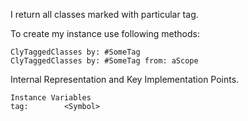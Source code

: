 I return all classes marked with particular tag.

To create my instance use following methods: 

	ClyTaggedClasses by: #SomeTag
	ClyTaggedClasses by: #SomeTag from: aScope
 
Internal Representation and Key Implementation Points.

    Instance Variables
	tag:		<Symbol>